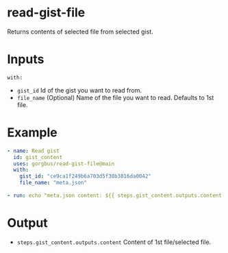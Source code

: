 # read-gist-file
Returns contents of selected file from selected gist.

# Inputs
`with:`
- `gist_id` Id of the gist you want to read from.
- `file_name` (Optional) Name of the file you want to read. Defaults to 1st file.

# Example
```yaml
- name: Read gist
  id: gist_content
  uses: gorgbus/read-gist-file@main
  with:
    gist_id: "ce9ca1f249b6a703d5f38b3816da0042"
    file_name: "meta.json"
    
- run: echo "meta.json content: ${{ steps.gist_content.outputs.content }}"
```

# Output
- `steps.gist_content.outputs.content` Content of 1st file/selected file.